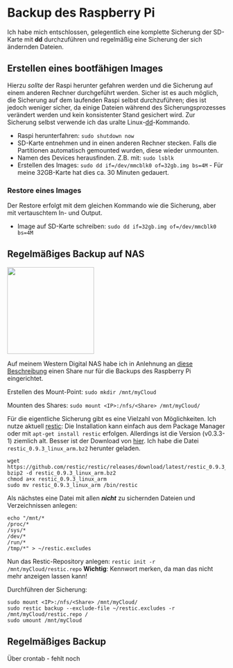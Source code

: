 # Backup des Raspberry Pi

Ich habe mich entschlossen, gelegentlich eine komplette Sicherung der SD-Karte mit **dd** durchzuführen und regelmäßig eine Sicherung der sich ändernden Dateien.

## Erstellen eines bootfähigen Images
Hierzu _sollte_ der Raspi herunter gefahren werden und die Sicherung auf einem anderen Rechner durchgeführt werden. Sicher ist es auch möglich, die Sicherung auf dem laufenden Raspi selbst durchzuführen; dies ist jedoch weniger sicher, da einige Dateien während des Sicherungsprozesses verändert werden und kein konsistenter Stand gesichert wird. Zur Sicherung selbst verwende ich das uralte Linux-[dd](https://wiki.archlinux.de/title/Image-Erstellung_mit_dd)-Kommando.

- Raspi herunterfahren: `sudo shutdown now`  
- SD-Karte entnehmen und in einen anderen Rechner stecken. Falls die Partitionen automatisch gemounted wurden, diese wieder unmounten.  
- Namen des Devices herausfinden. Z.B. mit: `sudo lsblk`  
- Erstellen des Images: `sudo dd if=/dev/mmcblk0 of=32gb.img bs=4M` - Für meine 32GB-Karte hat dies ca. 30 Minuten gedauert.

### Restore eines Images
Der Restore erfolgt mit dem gleichen Kommando wie die Sicherung, aber mit vertauschtem In- und Output.
- Image auf SD-Karte schreiben: `sudo dd if=32gb.img of=/dev/mmcblk0 bs=4M`

## Regelmäßiges Backup auf NAS
<img src="https://static.slickdealscdn.com/attachment/1/3/0/7/2/4/5/5/6810047.attach" width="200">  

Auf meinem Western Digital NAS habe ich in Anlehnung an [diese Beschreibung](https://trendblog.net/how-to-mount-your-media-server-or-nas-drive-to-a-raspberry-pi/) einen Share nur für die Backups des Raspberry Pi eingerichtet.

Erstellen des Mount-Point: `sudo mkdir /mnt/myCloud`

Mounten des Shares: `sudo mount <IP>:/nfs/<Share> /mnt/myCloud/`

Für die eigentliche Sicherung gibt es eine Vielzahl von Möglichkeiten.
Ich nutze aktuell [restic](https://restic.net/):
Die Installation kann einfach aus dem Package Manager oder mit
`apt-get install restic` erfolgen. Allerdings ist die Version (v0.3.3-1) ziemlich alt.
Besser ist der Download von [hier](https://github.com/restic/restic/releases/latest). Ich habe die Datei `restic_0.9.3_linux_arm.bz2` herunter geladen.

```
wget https://github.com/restic/restic/releases/download/latest/restic_0.9.3_linux_arm.bz2
bzip2 -d restic_0.9.3_linux_arm.bz2
chmod a+x restic_0.9.3_linux_arm
sudo mv restic_0.9.3_linux_arm /bin/restic
```

Als nächstes eine Datei mit allen _**nicht**_ zu sichernden Dateien und Verzeichnissen anlegen:
```
echo "/mnt/*
/proc/*
/sys/*
/dev/*
/run/*
/tmp/*" > ~/restic.excludes
```

Nun das Restic-Repository anlegen: `restic init -r /mnt/myCloud/restic.repo`
**Wichtig**: Kennwort merken, da man das nicht mehr anzeigen lassen kann!

Durchführen der Sicherung:
```
sudo mount <IP>:/nfs/<Share> /mnt/myCloud/
sudo restic backup --exclude-file ~/restic.excludes -r /mnt/myCloud/restic.repo /
sudo umount /mnt/myCloud
```

## Regelmäßiges Backup
Über crontab - fehlt noch
